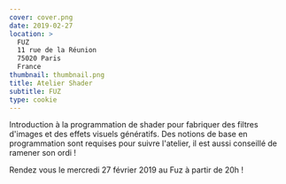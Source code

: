 ```yaml
---
cover: cover.png
date: 2019-02-27
location: >
  FUZ
  11 rue de la Réunion
  75020 Paris
  France
thumbnail: thumbnail.png
title: Atelier Shader
subtitle: FUZ
type: cookie
---
```


Introduction à la programmation de shader pour fabriquer des filtres d'images et des effets visuels génératifs. Des notions de base en programmation sont requises pour suivre l'atelier, il est aussi conseillé de ramener son ordi !

Rendez vous le mercredi 27 février 2019 au Fuz à partir de 20h !
